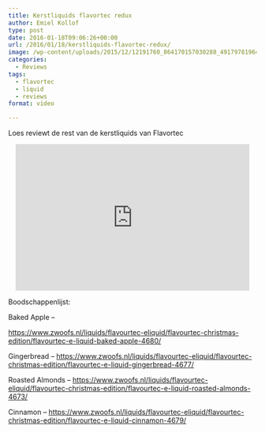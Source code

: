 ```yaml
---
title: Kerstliquids flavortec redux
author: Emiel Kollof
type: post
date: 2016-01-18T09:06:26+00:00
url: /2016/01/18/kerstliquids-flavortec-redux/
image: /wp-content/uploads/2015/12/12191760_864170157030288_4917978196495722053_n.png
categories:
  - Reviews
tags:
  - flavortec
  - liquid
  - reviews
format: video

---
```

Loes reviewt de rest van de kerstliquids van Flavortec

<span class="embed-youtube" style="text-align:center; display: block;"><iframe class='youtube-player' type='text/html' width='474' height='297' src='https://www.youtube.com/embed/LTl9ABU8P1E?version=3&#038;rel=1&#038;fs=1&#038;autohide=2&#038;showsearch=0&#038;showinfo=1&#038;iv_load_policy=1&#038;wmode=transparent' allowfullscreen='true' style='border:0;'></iframe></span>

Boodschappenlijst:
  
Baked Apple &#8211;
  
<a href="https://www.zwoofs.nl/liquids/flavourtec-eliquid/flavourtec-christmas-edition/flavourtec-e-liquid-baked-apple-4680/" target="_blank">https://www.zwoofs.nl/liquids/flavourtec-eliquid/flavourtec-christmas-edition/flavourtec-e-liquid-baked-apple-4680/</a>
  
Gingerbread &#8211; <a href="https://www.zwoofs.nl/liquids/flavourtec-eliquid/flavourtec-christmas-edition/flavourtec-e-liquid-gingerbread-4677/" target="_blank">https://www.zwoofs.nl/liquids/flavourtec-eliquid/flavourtec-christmas-edition/flavourtec-e-liquid-gingerbread-4677/</a>
  
Roasted Almonds &#8211; <a href="https://www.zwoofs.nl/liquids/flavourtec-eliquid/flavourtec-christmas-edition/flavourtec-e-liquid-roasted-almonds-4673/" target="_blank">https://www.zwoofs.nl/liquids/flavourtec-eliquid/flavourtec-christmas-edition/flavourtec-e-liquid-roasted-almonds-4673/</a>
  
Cinnamon &#8211; <a href="https://www.zwoofs.nl/liquids/flavourtec-eliquid/flavourtec-christmas-edition/flavourtec-e-liquid-cinnamon-4679/" target="_blank">https://www.zwoofs.nl/liquids/flavourtec-eliquid/flavourtec-christmas-edition/flavourtec-e-liquid-cinnamon-4679/</a>

&nbsp;